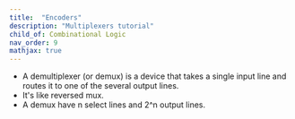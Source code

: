 ```yaml
---
title:  "Encoders"
description: "Multiplexers tutorial"
child_of: Combinational Logic
nav_order: 9
mathjax: true
---
```


- A demultiplexer (or demux) is a device that takes a single input line and routes it to one of the several output lines.
- It's like reversed mux.
- A demux have n select lines and 2^n output lines.